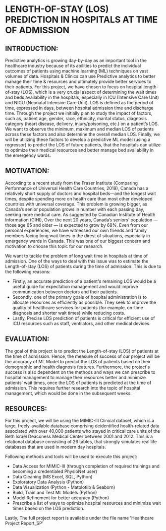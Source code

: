 # LENGTH-OF-STAY (LOS) PREDICTION IN HOSPITALS AT TIME OF ADMISSION

## INTRODUCTION:
Predictive analytics is growing day-by-day as an important tool in the healthcare industry because of its abilities to predict the individual outcomes of patients using machine learning (ML) techniques on vast volumes of data. Hospitals & Clinics can use Predictive analytics to better manage their time & resources and ultimately provide better services to their patients. For this project, we have chosen to focus on hospital length-of-stay (LOS), which is a very crucial aspect of determining the wait times and beds availability in the hospitals, especially in ICU (Intensive Care Unit) and NICU (Neonatal Intensive Care Unit). LOS is defined as the period of time, expressed in days, between hospital admission time and discharge time.
Through the project we initially plan to study the impact of factors, such as, patient age, gender, race, ethnicity, marital status, diagnosis category (heart disease, delivery, injury/poisoning, etc.) on a patient’s LOS. We want to observe the minimum, maximum and median LOS of patients across these factors and also determine the overall median LOS. Finally, we will be utilizing these factors to develop a predictive ML model (using a regressor) to predict the LOS of future patients, that the hospitals can utilize to optimize their medical resources and better manage bed availability in the emergency wards.

## MOTIVATION:
According to a recent study from the Fraser Institute (Comparing Performance of Universal Health Care Countries, 2019), Canada has a relatively short supply of doctors and hospital beds—and the longest wait times, despite spending more on health care than most other developed countries with universal coverage. This problem is growing bigger, as Canada’s senior population grows in number with each passing day, seeking more medical care. As suggested by Canadian Institute of Health Information (CIHI), Over the next 20 years, Canada’s seniors’ population — those age 65 and older — is expected to grow by 68%.
Even from our personal experiences, we have witnessed our own friends and family members facing long wait times in the direst of situations, especially in emergency wards in Canada. This was one of our biggest concern and motivation to choose this topic for our research.

We want to tackle the problem of long wait time in hospitals at time of admission. One of the ways to deal with this issue was to estimate the Length-of-stay (LOS) of patients during the time of admission. This is due to the following reasons:
* Firstly, an accurate prediction of a patient's remaining LOS would be a useful guide for expectation management and would improve communication between doctors and their patients.
* Secondly, one of the primary goals of hospital administration is to allocate resources as efficiently as possible. They seek to improve the quality of healthcare services for patients (for example, on-time diagnosis and shorter wait times) while reducing costs.
* Lastly, Precise LOS prediction of patients is critical for efficient use of ICU resources such as staff, ventilators, and other medical devices.

## EVALUATION:
The goal of this project is to predict the Length-of-stay (LOS) of patients at the time of admission. Hence, the measure of success of our project will be the accuracy of ML Model to predict the LOS of patients based on their demographic and health diagnosis features.
Furthermore, the project's success is also dependent on the methods and ways we can prescribe to hospital management to manage their resources better and minimize patients’ wait times, once the LOS of patients is predicted at the time of admission. This requires further research into the topic of hospital management, which would be done in the subsequent weeks.

## RESOURCES:
For this project, we will be using the MIMIC-III Clinical dataset, which is a large, freely-available database comprising deidentified health-related data associated with over 40,000 patients who stayed in critical care units of the Beth Israel Deaconess Medical Center between 2001 and 2012. This is a relational database consisting of 26 tables, that strongly simulates real life databases that are used in modern day hospitals.

Following methods and tools will be used to execute this project:
* Data Access for MIMIC-III (through completion of required trainings and becoming a credentialed PhysioNet user)
* Data Cleaning (MS Excel, SQL, Python)
* Exploratory Data Analysis (Python)
* Data Visualization (Python - Matplotlib & Seaborn)
* Build, Train and Test ML Models (Python)
* Model Refinement for better accuracy (Python)
* Prescribe a list of ways to optimize hospital resources and minimize wait times based on the LOS prediction.

Lastly, The full project report is available under the file name 'Healthcare Project Report_SP' 
